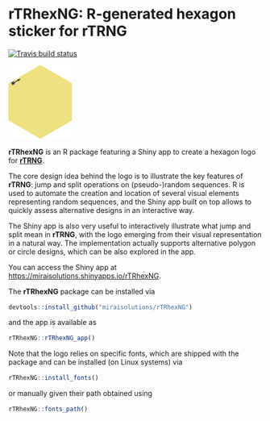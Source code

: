 # rTRhexNG: R-generated hexagon sticker for rTRNG

<!-- badges: start -->
[![Travis build status](https://travis-ci.org/miraisolutions/rTRhexNG.svg?branch=master)](https://travis-ci.org/miraisolutions/rTRhexNG)
<!-- badges: end -->

<img src="man/figures/rTRhexNG.gif" width="25%" height="25%"/>

**rTRhexNG** is an R package featuring a Shiny app to create a hexagon logo for
[**rTRNG**](https://github.com/miraisolutions/rTRNG#readme).

The core design idea behind the logo is to illustrate the key features of
**rTRNG**: jump and split operations on (pseudo-)random sequences. R is used to
automate the creation and location of several visual elements representing
random sequences, and the Shiny app built on top allows to quickly assess
alternative designs in an interactive way.

The Shiny app is also very useful to interactively illustrate what jump and
split mean in **rTRNG**, with the logo emerging from their visual representation
in a natural way. The implementation actually supports alternative polygon or
circle designs, which can be also explored in the app.

You can access the Shiny app at https://miraisolutions.shinyapps.io/rTRhexNG.

The **rTRhexNG** package can be installed via
``` r
devtools::install_github("miraisolutions/rTRhexNG")
```
and the app is available as
``` r
rTRhexNG::rTRhexNG_app()
```

Note that the logo relies on specific fonts, which are shipped with the package
and can be installed (on Linux systems) via
``` r
rTRhexNG::install_fonts()
```
or manually given their path obtained using
``` r
rTRhexNG::fonts_path()
```



